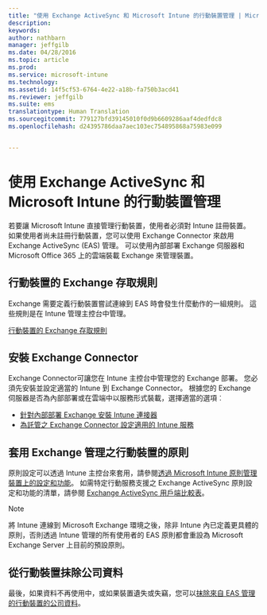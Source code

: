 ```yaml
---
title: "使用 Exchange ActiveSync 和 Microsoft Intune 的行動裝置管理 | Microsoft Intune"
description: 
keywords: 
author: nathbarn
manager: jeffgilb
ms.date: 04/28/2016
ms.topic: article
ms.prod: 
ms.service: microsoft-intune
ms.technology: 
ms.assetid: 14f5cf53-6764-4e22-a18b-fa750b3acd41
ms.reviewer: jeffgilb
ms.suite: ems
translationtype: Human Translation
ms.sourcegitcommit: 779127bfd39145010f0d9b6609286aaf4dedfdc8
ms.openlocfilehash: d24395786daa7aec103ec754895868a75983e099


---
```


# 使用 Exchange ActiveSync 和 Microsoft Intune 的行動裝置管理
若要讓 Microsoft Intune 直接管理行動裝置，使用者必須對 Intune 註冊裝置。 如果使用者尚未註冊行動裝置，您可以使用 Exchange Connector 來啟用 Exchange ActiveSync (EAS) 管理。 可以使用內部部署 Exchange 伺服器和 Microsoft Office 365 上的雲端裝載 Exchange 來管理裝置。

## 行動裝置的 Exchange 存取規則 ##

Exchange 需要定義行動裝置嘗試連線到 EAS 時會發生什麼動作的一組規則。 這些規則是在 Intune 管理主控台中管理。

[行動裝置的 Exchange 存取規則](exchange-access-rules-for-mobile-devices.md)

## 安裝 Exchange Connector
Exchange Connector可讓您在 Intune 主控台中管理您的 Exchange 部署。 您必須先安裝並設定適當的 Intune 到 Exchange Connector。 根據您的 Exchange 伺服器是否為內部部署或在雲端中以服務形式裝載，選擇適當的選項︰

-   [針對內部部署 Exchange 安裝 Intune 連接器](intune-on-premises-exchange-connector.md)
-   [為託管之 Exchange Connector 設定適用的 Intune 服務](intune-service-to-service-exchange-connector.md)

## 套用 Exchange 管理之行動裝置的原則
原則設定可以透過 Intune 主控台來套用，請參閱[透過 Microsoft Intune 原則管理裝置上的設定和功能](manage-settings-and-features-on-your-devices-with-microsoft-intune-policies.md)。 如需特定行動服務支援之 Exchange ActiveSync 原則設定和功能的清單，請參閱 [Exchange ActiveSync 用戶端比較表](http://go.microsoft.com/fwlink/?LinkId=247270)。

> [!NOTE]
> 將 Intune 連線到 Microsoft Exchange 環境之後，除非 Intune 內已定義更具體的原則，否則透過 Intune 管理的所有使用者的 EAS 原則都會重設為 Microsoft Exchange Server 上目前的預設原則。

## 從行動裝置抹除公司資料
最後，如果資料不再使用中，或如果裝置遺失或失竊，您可以[抹除來自 EAS 管理的行動裝置的公司資料](wipe-for-exchange-managed-mobile-devices.md)。



<!--HONumber=Jun16_HO4-->


